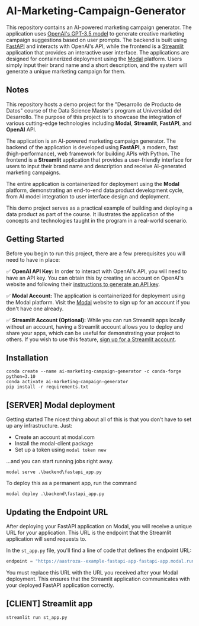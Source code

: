 # AI-Marketing-Campaign-Generator

This repository contains an AI-powered marketing campaign generator. The application uses [OpenAI's GPT-3.5 model](https://platform.openai.com/docs/models) to generate creative marketing campaign suggestions based on user prompts. The backend is built using [FastAPI](https://fastapi.tiangolo.com/) and interacts with OpenAI's API, while the frontend is a [Streamlit](https://streamlit.io/) application that provides an interactive user interface. The applications are designed for containerized deployment using the [Modal](https://modal.com/) platform. Users simply input their brand name and a short description, and the system will generate a unique marketing campaign for them.

## Notes

This repository hosts a demo project for the "Desarrollo de Producto de Datos" course of the Data Science Master's program at Universidad del Desarrollo. The purpose of this project is to showcase the integration of various cutting-edge technologies including **Modal**, **Streamlit**, **FastAPI**, and **OpenAI** API.

The application is an AI-powered marketing campaign generator. The backend of the application is developed using **FastAPI**, a modern, fast (high-performance), web framework for building APIs with Python. The frontend is a **Streamlit** application that provides a user-friendly interface for users to input their brand name and description and receive AI-generated marketing campaigns.

The entire application is containerized for deployment using the **Modal** platform, demonstrating an end-to-end data product development cycle, from AI model integration to user interface design and deployment.

This demo project serves as a practical example of building and deploying a data product as part of the course. It illustrates the application of the concepts and technologies taught in the program in a real-world scenario.

## Getting Started

Before you begin to run this project, there are a few prerequisites you will need to have in place:

✅ **OpenAI API Key:** In order to interact with OpenAI's API, you will need to have an API key. You can obtain this by creating an account on OpenAI's website and following their [instructions to generate an API key](https://help.openai.com/en/articles/4936850-where-do-i-find-my-secret-api-key).

✅ **Modal Account:** The application is containerized for deployment using the Modal platform. Visit the [Modal](https://modal.com/signup) website to sign up for an account if you don't have one already.

✅ **Streamlit Account (Optional):** While you can run Streamlit apps locally without an account, having a Streamlit account allows you to deploy and share your apps, which can be useful for demonstrating your project to others. If you wish to use this feature, [sign up for a Streamlit account](https://share.streamlit.io/signup).

## Installation

```
conda create --name ai-marketing-campaign-generator -c conda-forge python=3.10
conda activate ai-marketing-campaign-generator
pip install -r requirements.txt
```

## [SERVER] Modal deployment

Getting started
The nicest thing about all of this is that you don’t have to set up any infrastructure. Just:

- Create an account at modal.com
- Install the modal-client package
- Set up a token using `modal token new`

…and you can start running jobs right away.

```
modal serve .\backend\fastapi_app.py
```

To deploy this as a permanent app, run the command

```
modal deploy .\backend\fastapi_app.py
```

## Updating the Endpoint URL

After deploying your FastAPI application on Modal, you will receive a unique URL for your application. This URL is the endpoint that the Streamlit application will send requests to.

In the `st_app.py` file, you'll find a line of code that defines the endpoint URL:

```python
endpoint = "https://aastroza--example-fastapi-app-fastapi-app.modal.run/campaign"
```

You must replace this URL with the URL you received after your Modal deployment. This ensures that the Streamlit application communicates with your deployed FastAPI application correctly.

## [CLIENT] Streamlit app

```
streamlit run st_app.py
```